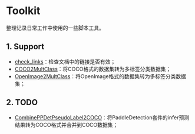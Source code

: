 # Toolkit

整理记录日常工作中使用的一些脚本工具。

## 1. Support

* [check_links](./check_links)：检查文档中的链接是否有效；
* [COCO2MultClass](./ProcessDataset/COCO2MultClass)：将COCO格式的数据集转为多标签分类数据集；
* [OpenImage2MultClass](./ProcessDataset/OpenImage2MultClass)：将OpenImage格式的数据集转为多标签分类数据集；

## 2. TODO
* [CombinePPDetPseudoLabel2COCO](./ProcessDataset/CombinePPDetPseudoLabel2COCO)：将PaddleDetection套件的infer预测结果转为COCO格式并合并到COCO数据集；
